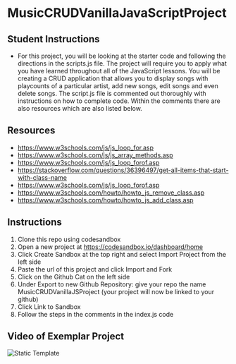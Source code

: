 # MusicCRUDVanillaJavaScriptProject

## Student Instructions

- For this project, you will be looking at the starter code and following the directions in the scripts.js file. The project will require you to apply what you have learned throughout all of the JavaScript lessons. You will be creating a CRUD application that allows you to display songs with playcounts of a particular artist, add new songs, edit songs and even delete songs. The script.js file is commented out thoroughly with instructions on how to complete code. Within the comments there are also resources which are also listed below. 
## Resources

- https://www.w3schools.com/js/js_loop_for.asp
- https://www.w3schools.com/js/js_array_methods.asp
- https://www.w3schools.com/js/js_loop_forof.asp
- https://stackoverflow.com/questions/36396497/get-all-items-that-start-with-class-name
- https://www.w3schools.com/js/js_loop_forof.asp
- https://www.w3schools.com/howto/howto_js_remove_class.asp
- https://www.w3schools.com/howto/howto_js_add_class.asp

## Instructions

1. Clone this repo using codesandbox
2. Open a new project at https://codesandbox.io/dashboard/home
3. Click Create Sandbox at the top right and select Import Project from the left side
4. Paste the url of this project and click Import and Fork
5. Click on the Github Cat on the left side
6. Under Export to new Github Repository: give your repo the name MusicCRUDVanillaJSProject (your project will now be linked to your github)
7. Click Link to Sandbox
8. Follow the steps in the comments in the index.js code

## Video of Exemplar Project

![Static Template](https://user-images.githubusercontent.com/57641506/114063524-b541b300-9866-11eb-931e-5143ef604bea.gif)
